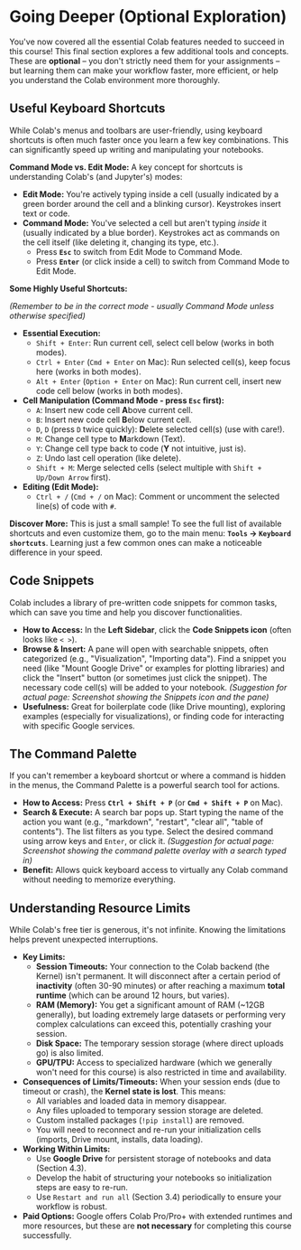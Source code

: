
# **Going Deeper (Optional Exploration)**

You've now covered all the essential Colab features needed to succeed in this course! This final section explores a few additional tools and concepts. These are **optional** – you don't strictly need them for your assignments – but learning them can make your workflow faster, more efficient, or help you understand the Colab environment more thoroughly.

## **Useful Keyboard Shortcuts**

While Colab's menus and toolbars are user-friendly, using keyboard shortcuts is often much faster once you learn a few key combinations. This can significantly speed up writing and manipulating your notebooks.

**Command Mode vs. Edit Mode:**
A key concept for shortcuts is understanding Colab's (and Jupyter's) modes:

* **Edit Mode:** You're actively typing inside a cell (usually indicated by a green border around the cell and a blinking cursor). Keystrokes insert text or code.
* **Command Mode:** You've selected a cell but aren't typing *inside* it (usually indicated by a blue border). Keystrokes act as commands on the cell itself (like deleting it, changing its type, etc.).
    * Press **`Esc`** to switch from Edit Mode to Command Mode.
    * Press **`Enter`** (or click inside a cell) to switch from Command Mode to Edit Mode.

**Some Highly Useful Shortcuts:**

*(Remember to be in the correct mode - usually Command Mode unless otherwise specified)*

* **Essential Execution:**
    * `Shift + Enter`: Run current cell, select cell below (works in both modes).
    * `Ctrl + Enter` (`Cmd + Enter` on Mac): Run selected cell(s), keep focus here (works in both modes).
    * `Alt + Enter` (`Option + Enter` on Mac): Run current cell, insert new code cell below (works in both modes).
* **Cell Manipulation (Command Mode - press `Esc` first):**
    * `A`: Insert new code cell **A**bove current cell.
    * `B`: Insert new code cell **B**elow current cell.
    * `D`, `D` (press `D` twice quickly): **D**elete selected cell(s) (use with care!).
    * `M`: Change cell type to **M**arkdown (Text).
    * `Y`: Change cell type back to code (**Y** not intuitive, just is).
    * `Z`: Undo last cell operation (like delete).
    * `Shift + M`: Merge selected cells (select multiple with `Shift + Up/Down Arrow` first).
* **Editing (Edit Mode):**
    * `Ctrl + /` (`Cmd + /` on Mac): Comment or uncomment the selected line(s) of code with `#`.

**Discover More:** This is just a small sample! To see the full list of available shortcuts and even customize them, go to the main menu: **`Tools` -> `Keyboard shortcuts`**. Learning just a few common ones can make a noticeable difference in your speed.

## **Code Snippets**

Colab includes a library of pre-written code snippets for common tasks, which can save you time and help you discover functionalities.

* **How to Access:** In the **Left Sidebar**, click the **Code Snippets icon** (often looks like `< >`).
* **Browse & Insert:** A pane will open with searchable snippets, often categorized (e.g., "Visualization", "Importing data"). Find a snippet you need (like "Mount Google Drive" or examples for plotting libraries) and click the "Insert" button (or sometimes just click the snippet). The necessary code cell(s) will be added to your notebook.
    *(Suggestion for actual page: Screenshot showing the Snippets icon and the pane)*
* **Usefulness:** Great for boilerplate code (like Drive mounting), exploring examples (especially for visualizations), or finding code for interacting with specific Google services.

## **The Command Palette**

If you can't remember a keyboard shortcut or where a command is hidden in the menus, the Command Palette is a powerful search tool for actions.

* **How to Access:** Press **`Ctrl + Shift + P`** (or **`Cmd + Shift + P`** on Mac).
* **Search & Execute:** A search bar pops up. Start typing the name of the action you want (e.g., "markdown", "restart", "clear all", "table of contents"). The list filters as you type. Select the desired command using arrow keys and `Enter`, or click it.
    *(Suggestion for actual page: Screenshot showing the command palette overlay with a search typed in)*
* **Benefit:** Allows quick keyboard access to virtually any Colab command without needing to memorize everything.

## **Understanding Resource Limits**

While Colab's free tier is generous, it's not infinite. Knowing the limitations helps prevent unexpected interruptions.

* **Key Limits:**
    * **Session Timeouts:** Your connection to the Colab backend (the Kernel) isn't permanent. It will disconnect after a certain period of **inactivity** (often 30-90 minutes) or after reaching a maximum **total runtime** (which can be around 12 hours, but varies).
    * **RAM (Memory):** You get a significant amount of RAM (~12GB generally), but loading extremely large datasets or performing very complex calculations can exceed this, potentially crashing your session.
    * **Disk Space:** The temporary session storage (where direct uploads go) is also limited.
    * **GPU/TPU:** Access to specialized hardware (which we generally won't need for this course) is also restricted in time and availability.
* **Consequences of Limits/Timeouts:** When your session ends (due to timeout or crash), the **Kernel state is lost**. This means:
    * All variables and loaded data in memory disappear.
    * Any files uploaded to temporary session storage are deleted.
    * Custom installed packages (`!pip install`) are removed.
    * You will need to reconnect and re-run your initialization cells (imports, Drive mount, installs, data loading).
* **Working Within Limits:**
    * Use **Google Drive** for persistent storage of notebooks and data (Section 4.3).
    * Develop the habit of structuring your notebooks so initialization steps are easy to re-run.
    * Use `Restart and run all` (Section 3.4) periodically to ensure your workflow is robust.
* **Paid Options:** Google offers Colab Pro/Pro+ with extended runtimes and more resources, but these are **not necessary** for completing this course successfully.
